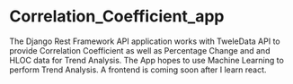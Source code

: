 # Correlation_Coefficient_app
The Django Rest Framework API application works with TweleData API to provide Correlation Coefficient as well as Percentage Change and and HLOC data for Trend Analysis.
The App hopes to use Machine Learning to perform Trend Analysis. A frontend is coming soon after I learn react.
